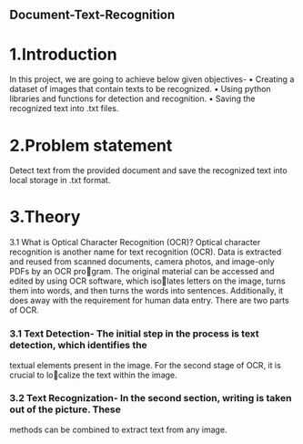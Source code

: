 ## Document-Text-Recognition
# 1.Introduction
In this project, we are going to achieve below given objectives-
• Creating a dataset of images that contain texts to be recognized.
• Using python libraries and functions for detection and recognition.
• Saving the recognized text into .txt files.
# 2.Problem statement
Detect text from the provided document and save the recognized text into local storage in
.txt format.

# 3.Theory
3.1 What is Optical Character Recognition (OCR)?
Optical character recognition is another name for text recognition (OCR). Data is extracted
and reused from scanned documents, camera photos, and image-only PDFs by an OCR program. The original material can be accessed and edited by using OCR software, which isolates letters on the image, turns them into words, and then turns the words into sentences.
Additionally, it does away with the requirement for human data entry. There are two parts of
OCR.
### 3.1 Text Detection- The initial step in the process is text detection, which identifies the
textual elements present in the image. For the second stage of OCR, it is crucial to localize the text within the image.
### 3.2 Text Recognization- In the second section, writing is taken out of the picture. These
methods can be combined to extract text from any image.
